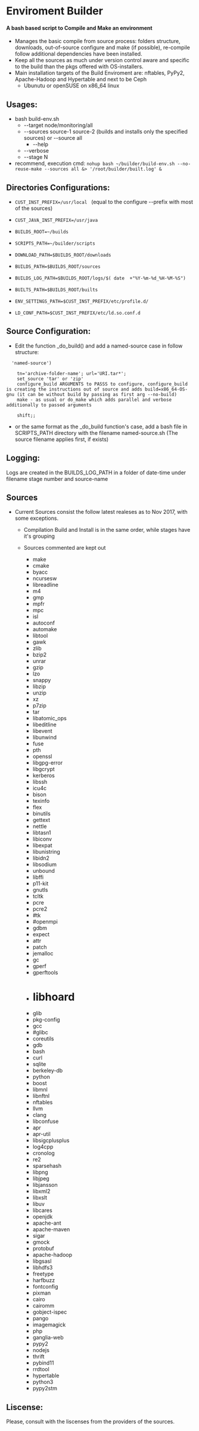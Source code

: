 # Enviroment Builder

####   A bash based script to Compile and Make an environment
* Manages the basic compile from source process: folders structure, downloads, out-of-source configure and make (if possible),
 re-compile follow additional dependencies have been installed.
* Keep all the sources as much under version control aware and specific to the build than the pkgs offered with OS-installers.
* Main installation targets of the Build Enviroment are: nftables, PyPy2, Apache-Hadoop and Hypertable and next to be Ceph
  * Ubunutu or openSUSE on x86_64 linux
  
## Usages:
  * bash build-env.sh
     * --target node/monitoring/all  
     * --sources source-1 source-2  (builds and installs only the specified sources) or --source all
       * --help 
     * --verbose
     * --stage N
  * recommend, execution cmd: ```nohup bash ~/builder/build-env.sh --no-reuse-make --sources all &> '/root/builder/built.log' &```
  
## Directories Configurations: 
  *  ```CUST_INST_PREFIX=/usr/local ``` (equal to the configure --prefix with most of the sources)
  *  ```CUST_JAVA_INST_PREFIX=/usr/java ``` 
 
  *  ```BUILDS_ROOT=~/builds ```
  *  ```SCRIPTS_PATH=~/builder/scripts ```
  *  ```DOWNLOAD_PATH=$BUILDS_ROOT/downloads ```
  *  ```BUILDS_PATH=$BUILDS_ROOT/sources ```
  *  ```BUILDS_LOG_PATH=$BUILDS_ROOT/logs/$( date  +"%Y-%m-%d_%H-%M-%S") ```
  *  ```BUILTS_PATH=$BUILDS_ROOT/builts ```

  *  ```ENV_SETTINGS_PATH=$CUST_INST_PREFIX/etc/profile.d/ ```
  *  ```LD_CONF_PATH=$CUST_INST_PREFIX/etc/ld.so.conf.d ```
  
## Source Configuration:
 * Edit the function _do_build() and add a named-source case in follow structure:
  ```
    'named-source')
  ```
  ```
      tn='archive-folder-name'; url='URI.tar*';
      set_source 'tar' or 'zip'
      configure_build ARGUMENTS to PASSS to configure, configure_build is creating the instructions out of source and adds build=x86_64-OS-gnu (it can be without build by passing as first arg --no-build) 
      make - as usual or do_make which adds parallel and verbose additionally to passed arguments
  ```
  ```
      shift;;
  ```
 * or the same format as the _do_build function's case, add a bash file in SCRIPTS_PATH directory with the filename named-source.sh (The source filename applies first, if exists)

## Logging:
Logs are created in the BUILDS_LOG_PATH in a folder of date-time under filename stage number and source-name 

## Sources
  * Current Sources consist the follow latest realeses as to  Nov 2017, with some exceptions.
     *  Compilation Build and Install is in the same order, while stages have it's grouping
     *  Sources commented are kept out
     
        * make
        * cmake
        * byacc
        * ncursesw
        * libreadline
        * m4
        * gmp
        * mpfr
        * mpc
        * isl
        * autoconf
        * automake
        * libtool
        * gawk
        * zlib
        * bzip2
        * unrar
        * gzip
        * lzo
        * snappy
        * libzip
        * unzip
        * xz
        * p7zip
        * tar
        * libatomic_ops
        * libeditline
        * libevent
        * libunwind
        * fuse
        * pth
        * openssl
        * libgpg-error
        * libgcrypt
        * kerberos
        * libssh
        * icu4c
        * bison
        * texinfo
        * flex
        * binutils
        * gettext
        * nettle
        * libtasn1
        * libiconv
        * libexpat
        * libunistring
        * libidn2
        * libsodium
        * unbound
        * libffi
        * p11-kit
        * gnutls
        * tcltk
        * pcre
        * pcre2
        * #tk
        * #openmpi
        * gdbm
        * expect
        * attr
        * patch
        * jemalloc
        * gc
        * gperf
        * gperftools
        * # libhoard
        * glib
        * pkg-config
        * gcc
        * #glibc
        * coreutils
        * gdb
        * bash
        * curl
        * sqlite
        * berkeley-db
        * python
        * boost
        * libmnl
        * libnftnl
        * nftables
        * llvm
        * clang
        * libconfuse
        * apr
        * apr-util
        * libsigcplusplus
        * log4cpp
        * cronolog
        * re2
        * sparsehash
        * libpng
        * libjpeg
        * libjansson
        * libxml2
        * libxslt
        * libuv
        * libcares
        * openjdk
        * apache-ant
        * apache-maven
        * sigar
        * gmock
        * protobuf
        * apache-hadoop
        * libgsasl
        * libhdfs3
        * freetype
        * harfbuzz
        * fontconfig
        * pixman
        * cairo
        * cairomm
        * gobject-ispec
        * pango
        * imagemagick
        * php
        * ganglia-web
        * pypy2
        * nodejs
        * thrift
        * pybind11
        * rrdtool
        * hypertable
        * python3
        * pypy2stm

		
## Liscense:
Please, consult with the liscenses from the providers of the sources.
